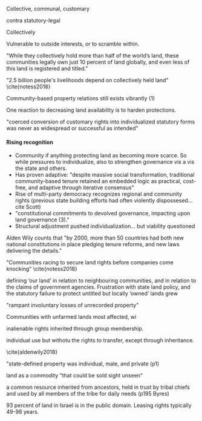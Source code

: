 

Collective, communal, customary

contra statutory-legal

Collectively

Vulnerable to outside interests, or to scramble within.

"While they collectively hold more than half of the world’s land, these communities legally own just 10 percent of land globally, and even less of this land is registered and titled."

"2.5 billion people's livelihoods depend on collectively held land" \cite{notess2018}

Community-based property relations still exists vibrantly (1)

One reaction to decreasing land availability is to harden protections.

"coerced conversion of customary rights into individualized statutory forms was never as widespread or successful as intended"

#### Rising recognition

- Community if anything protecting land as becoming more scarce.  So while pressures to individualize, also to strengthen  governance vis a vis the state and others.
- Has proven adaptive: "despite massive social transformation, traditional community-based tenure retained an embedded logic as practical, cost-free, and adaptive through iterative consensus"
- Rise of multi-party democracy recognizes regional and community rights (previous state building efforts had often violently dispossesed... cite Scott)
- "constitutional commitments to devolved governance, impacting upon land governance (3)."
- Structural adjustment pushed individualization... but viability questioned 

Alden Wily counts that "by  2000, more than 50 countries had both
new national constitutions in place pledging tenure reforms, and new laws delivering the details."

"Communities racing to secure land rights before companies come knocking" \cite{notess2018}

defining ‘our land’ in relation to neighbouring communities, and in relation to the claims of government agencies. Frustration with state land policy, and the statutory failure to protect untitled but locally ‘owned’ lands grew

"rampant involuntary losses of unrecorded property"

Communities with unfarmed lands most affected, wi

inalienable rights inherited through group membership. 

individual use but withotu the rights to transfer, except through inheritance.

\cite{aldenwily2018}

"state-defined property was individual, male, and private (p1)

land as a commodity "that could be sold sight unseen"

a common resource inherited from ancestors, held in trust by tribal chiefs and used by all members of the tribe for daily needs (p195 Byres)





93 percent of land in Israel is in the public domain.  Leasing rights typically 49-98 years.